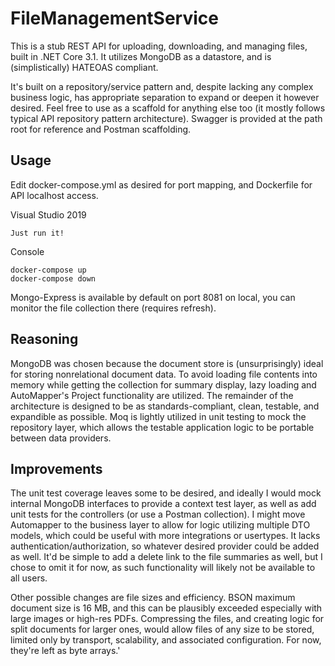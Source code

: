 # FileManagementService

This is a stub REST API for uploading, downloading, and managing files, built in .NET Core 3.1.  It utilizes MongoDB as a datastore, and is (simplistically) HATEOAS compliant.

It's built on a repository/service pattern and, despite lacking any complex business logic, has appropriate separation to expand or deepen it however desired.  Feel free to use as a scaffold for anything else too (it mostly follows typical API repository pattern architecture).  Swagger is provided at the path root for reference and Postman scaffolding.

## Usage

Edit docker-compose.yml as desired for port mapping, and Dockerfile for API localhost access.

Visual Studio 2019
```
Just run it!
```

Console
```
docker-compose up
docker-compose down
```

Mongo-Express is available by default on port 8081 on local, you can monitor the file collection there (requires refresh).

## Reasoning

MongoDB was chosen because the document store is (unsurprisingly) ideal for storing nonrelational document data.  To avoid loading file contents into memory while getting the collection for summary display, lazy loading and AutoMapper's Project functionality are utilized.  The remainder of the architecture is designed to be as standards-compliant, clean, testable, and expandible as possible.  Moq is lightly utilized in unit testing to mock the repository layer, which allows the testable application logic to be portable between data providers.

## Improvements

The unit test coverage leaves some to be desired, and ideally I would mock internal MongoDB interfaces to provide a context test layer, as well as add unit tests for the controllers (or use a Postman collection).  I might move Automapper to the business layer to allow for logic utilizing multiple DTO models, which could be useful with more integrations or usertypes.  It lacks authentication/authorization, so whatever desired provider could be added as well.  It'd be simple to add a delete link to the file summaries as well, but I chose to omit it for now, as such functionality will likely not be available to all users.

Other possible changes are file sizes and efficiency.  BSON maximum document size is 16 MB, and this can be plausibly exceeded especially with large images or high-res PDFs.  Compressing the files, and creating logic for split documents for larger ones, would allow files of any size to be stored, limited only by transport, scalability, and associated configuration.  For now, they're left as byte arrays.'
